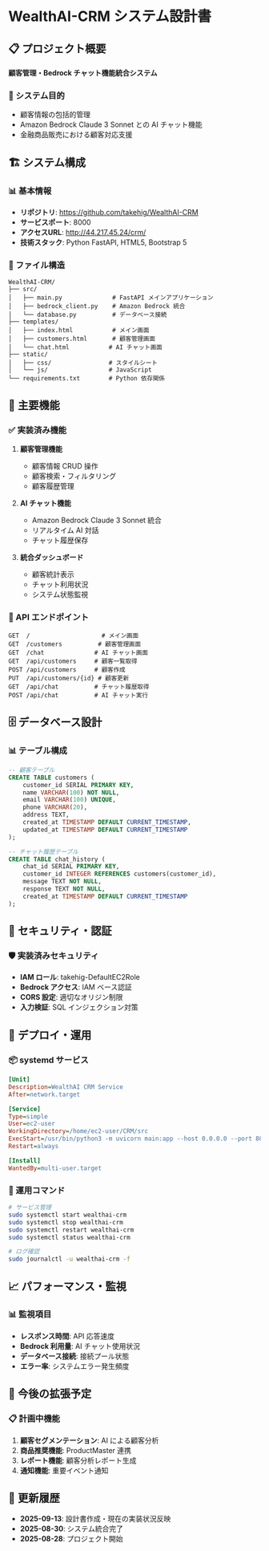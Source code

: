 # WealthAI-CRM システム設計書

## 📋 プロジェクト概要
**顧客管理・Bedrock チャット機能統合システム**

### 🎯 システム目的
- 顧客情報の包括的管理
- Amazon Bedrock Claude 3 Sonnet との AI チャット機能
- 金融商品販売における顧客対応支援

## 🏗️ システム構成

### 📊 基本情報
- **リポジトリ**: https://github.com/takehig/WealthAI-CRM
- **サービスポート**: 8000
- **アクセスURL**: http://44.217.45.24/crm/
- **技術スタック**: Python FastAPI, HTML5, Bootstrap 5

### 🔧 ファイル構造
```
WealthAI-CRM/
├── src/
│   ├── main.py              # FastAPI メインアプリケーション
│   ├── bedrock_client.py    # Amazon Bedrock 統合
│   └── database.py          # データベース接続
├── templates/
│   ├── index.html           # メイン画面
│   ├── customers.html       # 顧客管理画面
│   └── chat.html           # AI チャット画面
├── static/
│   ├── css/                # スタイルシート
│   └── js/                 # JavaScript
└── requirements.txt        # Python 依存関係
```

## 🔑 主要機能

### ✅ 実装済み機能
1. **顧客管理機能**
   - 顧客情報 CRUD 操作
   - 顧客検索・フィルタリング
   - 顧客履歴管理

2. **AI チャット機能**
   - Amazon Bedrock Claude 3 Sonnet 統合
   - リアルタイム AI 対話
   - チャット履歴保存

3. **統合ダッシュボード**
   - 顧客統計表示
   - チャット利用状況
   - システム状態監視

### 🔧 API エンドポイント
```
GET  /                    # メイン画面
GET  /customers          # 顧客管理画面
GET  /chat              # AI チャット画面
GET  /api/customers     # 顧客一覧取得
POST /api/customers     # 顧客作成
PUT  /api/customers/{id} # 顧客更新
GET  /api/chat          # チャット履歴取得
POST /api/chat          # AI チャット実行
```

## 🗄️ データベース設計

### 📊 テーブル構成
```sql
-- 顧客テーブル
CREATE TABLE customers (
    customer_id SERIAL PRIMARY KEY,
    name VARCHAR(100) NOT NULL,
    email VARCHAR(100) UNIQUE,
    phone VARCHAR(20),
    address TEXT,
    created_at TIMESTAMP DEFAULT CURRENT_TIMESTAMP,
    updated_at TIMESTAMP DEFAULT CURRENT_TIMESTAMP
);

-- チャット履歴テーブル
CREATE TABLE chat_history (
    chat_id SERIAL PRIMARY KEY,
    customer_id INTEGER REFERENCES customers(customer_id),
    message TEXT NOT NULL,
    response TEXT NOT NULL,
    created_at TIMESTAMP DEFAULT CURRENT_TIMESTAMP
);
```

## 🔐 セキュリティ・認証

### 🛡️ 実装済みセキュリティ
- **IAM ロール**: takehig-DefaultEC2Role
- **Bedrock アクセス**: IAM ベース認証
- **CORS 設定**: 適切なオリジン制限
- **入力検証**: SQL インジェクション対策

## 🚀 デプロイ・運用

### 📦 systemd サービス
```ini
[Unit]
Description=WealthAI CRM Service
After=network.target

[Service]
Type=simple
User=ec2-user
WorkingDirectory=/home/ec2-user/CRM/src
ExecStart=/usr/bin/python3 -m uvicorn main:app --host 0.0.0.0 --port 8000
Restart=always

[Install]
WantedBy=multi-user.target
```

### 🔄 運用コマンド
```bash
# サービス管理
sudo systemctl start wealthai-crm
sudo systemctl stop wealthai-crm
sudo systemctl restart wealthai-crm
sudo systemctl status wealthai-crm

# ログ確認
sudo journalctl -u wealthai-crm -f
```

## 📈 パフォーマンス・監視

### 📊 監視項目
- **レスポンス時間**: API 応答速度
- **Bedrock 利用量**: AI チャット使用状況
- **データベース接続**: 接続プール状態
- **エラー率**: システムエラー発生頻度

## 🔮 今後の拡張予定

### 📋 計画中機能
1. **顧客セグメンテーション**: AI による顧客分析
2. **商品推奨機能**: ProductMaster 連携
3. **レポート機能**: 顧客分析レポート生成
4. **通知機能**: 重要イベント通知

## 📝 更新履歴
- **2025-09-13**: 設計書作成・現在の実装状況反映
- **2025-08-30**: システム統合完了
- **2025-08-28**: プロジェクト開始
